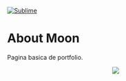 [![Sublime](https://img.shields.io/badge/Sublime%20Text-2-lightgrey.svg)](https://www.sublimetext.com/)

# About Moon
Pagina basica de portfolio.

<p align="center"><img src=https://github.com/MoonAntonio/aboutmoon/blob/master/aboutmoonPrev.gif></p>